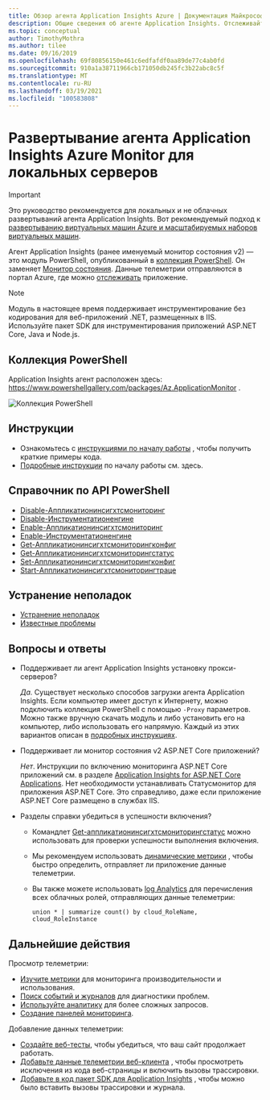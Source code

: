 ```yaml
---
title: Обзор агента Application Insights Azure | Документация Майкрософт
description: Общие сведения об агенте Application Insights. Отслеживайте производительность веб-сайта без повторного развертывания веб-сайта. Работает с веб-приложениями ASP.NET, размещенными локально, в виртуальных машинах или в Azure.
ms.topic: conceptual
author: TimothyMothra
ms.author: tilee
ms.date: 09/16/2019
ms.openlocfilehash: 69f80856150e461c6edfafdf0aa89de77c4ab0fd
ms.sourcegitcommit: 910a1a38711966cb171050db245fc3b22abc8c5f
ms.translationtype: MT
ms.contentlocale: ru-RU
ms.lasthandoff: 03/19/2021
ms.locfileid: "100583808"
---
```

# <a name="deploy-azure-monitor-application-insights-agent-for-on-premises-servers"></a>Развертывание агента Application Insights Azure Monitor для локальных серверов

> [!IMPORTANT]
> Это руководство рекомендуется для локальных и не облачных развертываний агента Application Insights. Вот рекомендуемый подход к [развертыванию виртуальных машин Azure и масштабируемых наборов виртуальных машин](./azure-vm-vmss-apps.md).

Агент Application Insights (ранее именуемый монитор состояния v2) — это модуль PowerShell, опубликованный в [коллекция PowerShell](https://www.powershellgallery.com/packages/Az.ApplicationMonitor).
Он заменяет [Монитор состояния](./monitor-performance-live-website-now.md).
Данные телеметрии отправляются в портал Azure, где можно [отслеживать](./app-insights-overview.md) приложение.

> [!NOTE]
> Модуль в настоящее время поддерживает инструментирование без кодирования для веб-приложений .NET, размещенных в IIS. Используйте пакет SDK для инструментирования приложений ASP.NET Core, Java и Node.js.

## <a name="powershell-gallery"></a>Коллекция PowerShell

Application Insights агент расположен здесь: https://www.powershellgallery.com/packages/Az.ApplicationMonitor .

![Коллекция PowerShell](https://img.shields.io/powershellgallery/v/Az.ApplicationMonitor.svg?color=Blue&label=Current%20Version&logo=PowerShell&style=for-the-badge)


## <a name="instructions"></a>Инструкции
- Ознакомьтесь с [инструкциями по началу работы](status-monitor-v2-get-started.md) , чтобы получить краткие примеры кода.
- [Подробные инструкции](status-monitor-v2-detailed-instructions.md) по началу работы см. здесь.

## <a name="powershell-api-reference"></a>Справочник по API PowerShell
- [Disable-Аппликатионинсигхтсмониторинг](./status-monitor-v2-api-reference.md#disable-applicationinsightsmonitoring)
- [Disable-Инструментатионенгине](./status-monitor-v2-api-reference.md#disable-instrumentationengine)
- [Enable-Аппликатионинсигхтсмониторинг](./status-monitor-v2-api-reference.md#enable-applicationinsightsmonitoring)
- [Enable-Инструментатионенгине](./status-monitor-v2-api-reference.md#enable-instrumentationengine)
- [Get-Аппликатионинсигхтсмониторингконфиг](./status-monitor-v2-api-reference.md#get-applicationinsightsmonitoringconfig)
- [Get-Аппликатионинсигхтсмониторингстатус](./status-monitor-v2-api-reference.md#get-applicationinsightsmonitoringstatus)
- [Set-Аппликатионинсигхтсмониторингконфиг](./status-monitor-v2-api-reference.md#set-applicationinsightsmonitoringconfig)
- [Start-Аппликатионинсигхтсмониторингтраце](./status-monitor-v2-api-reference.md#start-applicationinsightsmonitoringtrace)

## <a name="troubleshooting"></a>Устранение неполадок
- [Устранение неполадок](status-monitor-v2-troubleshoot.md)
- [Известные проблемы](status-monitor-v2-troubleshoot.md#known-issues)


## <a name="faq"></a>Вопросы и ответы

- Поддерживает ли агент Application Insights установку прокси-серверов?

  *Да.* Существует несколько способов загрузки агента Application Insights. Если компьютер имеет доступ к Интернету, можно подключить коллекция PowerShell с помощью `-Proxy` параметров.
Можно также вручную скачать модуль и либо установить его на компьютер, либо использовать его напрямую.
Каждый из этих вариантов описан в [подробных инструкциях](status-monitor-v2-detailed-instructions.md).

- Поддерживает ли монитор состояния v2 ASP.NET Core приложений?

  *Нет*. Инструкции по включению мониторинга ASP.NET Core приложений см. в разделе [Application Insights for ASP.NET Core Applications](./asp-net-core.md). Нет необходимости устанавливать Статусмонитор для приложения ASP.NET Core. Это справедливо, даже если приложение ASP.NET Core размещено в службах IIS.

- Разделы справки убедиться в успешности включения?

  - Командлет [Get-аппликатионинсигхтсмониторингстатус](./status-monitor-v2-api-reference.md#get-applicationinsightsmonitoringstatus) можно использовать для проверки успешности выполнения включения.
  - Мы рекомендуем использовать [динамические метрики](./live-stream.md) , чтобы быстро определить, отправляет ли приложение данные телеметрии.

  - Вы также можете использовать [log Analytics](../logs/log-analytics-tutorial.md) для перечисления всех облачных ролей, отправляющих данные телеметрии:
      ```Kusto
      union * | summarize count() by cloud_RoleName, cloud_RoleInstance
      ```

## <a name="next-steps"></a>Дальнейшие действия

Просмотр телеметрии:

* [Изучите метрики](../essentials/metrics-charts.md) для мониторинга производительности и использования.
* [Поиск событий и журналов](./diagnostic-search.md) для диагностики проблем.
* [Используйте аналитику](../logs/log-query-overview.md) для более сложных запросов.
* [Создание панелей мониторинга](./overview-dashboard.md).

Добавление данных телеметрии:

* [Создайте веб-тесты](monitor-web-app-availability.md), чтобы убедиться, что ваш сайт продолжает работать.
* [Добавьте данные телеметрии веб-клиента](./javascript.md) , чтобы просмотреть исключения из кода веб-страницы и включить вызовы трассировки.
* [Добавьте в код пакет SDK для Application Insights](./asp-net.md) , чтобы можно было вставить вызовы трассировки и журнала.